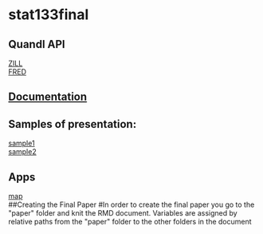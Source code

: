 # stat133final
## Quandl API  
[ZILL](https://www.quandl.com/blog/api-for-housing-data)  
[FRED](https://www.quandl.com/data/FRED/documentation/metadata)
## [Documentation](https://www.quandl.com/docs/api?r#installation)
## Samples of presentation:
[sample1](https://docs.google.com/file/d/0B1Q0W6RJqTWHNUh6b1Q4VmVQSUE/edit?pli=1)  
[sample2](https://docs.google.com/file/d/0B1Q0W6RJqTWHUkllX3g0WjQycGs/edit?pli=1)
## Apps
[map](https://jeromexlee.shinyapps.io/map_graph/)  
##Creating the Final Paper
#In order to create the final paper you go to the "paper" folder and knit the RMD document. Variables are assigned by relative paths from the "paper" folder to the other folders in the document